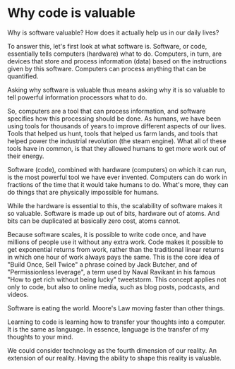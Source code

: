 # Why code is valuable
Why is software valuable? How does it actually help us in our daily lives?

To answer this, let's first look at what software is. Software, or code, essentially tells computers (hardware) what to do. Computers, in turn, are devices that store and process information (data) based on the instructions given by this software. Computers can process anything that can be quantified.

Asking why software is valuable thus means asking why it is so valuable to tell powerful information processors what to do. 

So, computers are a tool that can process information, and software specifies how this processing should be done. As humans, we have been using tools for thousands of years to improve different aspects of our lives. Tools that helped us hunt, tools that helped us farm lands, and tools that helped power the industrial revolution (the steam engine). What all of these tools have in common, is that they allowed humans to get more work out of their energy.

Software (code), combined with hardware (computers) on which it can run, is the most powerful tool we have ever invented. Computers can do work in fractions of the time that it would take humans to do. What's more, they can do things that are physically impossible for humans. 

While the hardware is essential to this, the scalability of software makes it so valuable. Software is made up out of bits, hardware out of atoms. And bits can be duplicated at basically zero cost, atoms cannot. 

Because software scales, it is possible to write code once, and have millions of people use it without any extra work. Code makes it possible to get exponential returns from work, rather than the traditional linear returns in which one hour of work always pays the same. This is the core idea of "Build Once, Sell Twice" a phrase coined by Jack Butcher, and of "Permissionless leverage", a term used by Naval Ravikant in his famous "How to get rich without being lucky" tweetstorm. This concept applies not only to code, but also to online media, such as blog posts, podcasts, and videos. 

Software is eating the world. Moore's Law moving faster than other things. 

Learning to code is learning how to transfer your thoughts into a computer. It is the same as language. In essence, language is the transfer of my thoughts to your mind. 

We could consider technology as the fourth dimension of our reality. An extension of our reality. Having the ability to shape this reality is valuable. 





